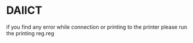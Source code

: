 # DAIICT

if you find any error while connection or printing to the printer please run the printing reg.reg
